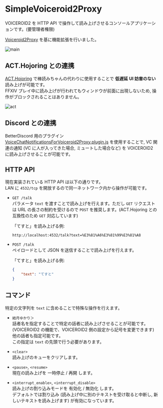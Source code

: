 # SimpleVoiceroid2Proxy

VOICEROID2 を HTTP API で操作して読み上げさせるコンソールアプリケーションです。(要管理者権限)

[Voiceroid2Proxy](https://github.com/kanosaki/Voiceroid2Proxy) を基に機能拡張を行いました。

![main](https://user-images.githubusercontent.com/7302150/138386989-04c02510-18d7-4903-be67-ceb30bec3771.png)

## ACT.Hojoring との連携

[ACT.Hojoring](https://github.com/anoyetta/ACT.Hojoring) で棒読みちゃんの代わりに使用することで **低遅延** **UI 妨害のない** 読み上げが可能です。  
FFXIV プレイ中に読み上げが行われてもウィンドウが前面に出現しないため, 操作がブロックされることはありません。

![act](https://user-images.githubusercontent.com/7302150/138386948-cda0e694-c93e-47e9-a54a-eee8a00819be.png)

## Discord との連携

BetterDiscord 用のプラグイン [VoiceChatNotificationsForVoiceroid2Proxy.plugin.js](https://gist.github.com/SlashNephy/eba2e78c4a55dfaef51d8d9a984fff2b) を使用することで, VC 関連の通知 (VC に人が入ってきた場合, ミュートした場合など) を VOICEROID2 に読み上げさせることが可能です。

## HTTP API

現在実装されている HTTP API は以下の通りです。  
LAN に `4532/tcp` を開放するので同一ネットワーク内から操作が可能です。

- `GET /talk`  
    パラメータ `text` を渡すことで読み上げを行えます。ただし `GET` リクエストは URL の長さの制約を受けるので `POST` を推奨します。(ACT.Hojoring との互換性のため `GET` 対応しています)

    「てすと」を読み上げる例:
    ```
    http://localhost:4532/talk?text=%E3%81%A6%E3%81%99%E3%81%A8
    ```

- `POST /talk`  
    ペイロードとして JSON を送信することで読み上げを行えます。

    「てすと」を読み上げる例:
    ```json
    {
        "text": "てすと"
    }
    ```

## コマンド

特定の文字列を `text` に含めることで特殊な操作を行えます。

- `結月ゆかり＞`  
    話者名を指定することで特定の話者に読み上げさせることが可能です。(VOICEROID2 の機能で、VOICEROID2 側の設定から記号を変更できます)  
    他の話者も指定可能です。  
    この指定は `text` の先頭で行う必要があります。

- `<clear>`  
    読み上げのキューをクリアします。

- `<pause>`, `<resume>`  
    現在の読み上げを 一時停止 / 再開 します。

- `<interrupt_enable>`, `<interrupt_disable>`  
    読み上げの割り込みモードを 有効化 / 無効化 します。  
    デフォルトでは割り込み (読み上げ中に別のテキストを受け取ると中断し, 新しいテキストを読み上げます) が有効になっています。
